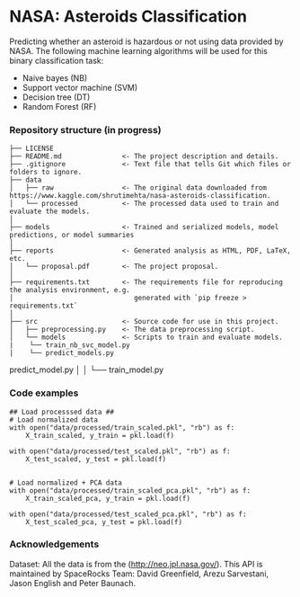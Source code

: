 # NASA: Asteroids Classification

Predicting whether an asteroid is hazardous or not using data provided by NASA.
The following machine learning algorithms will be used for this binary classification task:
- Naive bayes (NB)
- Support vector machine (SVM)
- Decision tree (DT)
- Random Forest (RF)

### Repository structure (in progress)
```
├── LICENSE
├── README.md               <- The project description and details.
├── .gitignore              <- Text file that tells Git which files or folders to ignore.
├── data
│   ├── raw                 <- The original data downloaded from https://www.kaggle.com/shrutimehta/nasa-asteroids-classification.
│   └── processed           <- The processed data used to train and evaluate the models.
│
├── models                  <- Trained and serialized models, model predictions, or model summaries
│
├── reports                 <- Generated analysis as HTML, PDF, LaTeX, etc.
│   └── proposal.pdf        <- The project proposal.
│
├── requirements.txt        <- The requirements file for reproducing the analysis environment, e.g.
│                              generated with `pip freeze > requirements.txt`
│
├── src                     <- Source code for use in this project.
│   ├── preprocessing.py    <- The data preprocessing script.
│   └── models              <- Scripts to train and evaluate models.
|    └── train_nb_svc_model.py
|    └── predict_models.py
```


predict_model.py
│   │   └── train_model.py
### Code examples
```
## Load processsed data ##
# Load normalized data
with open("data/processed/train_scaled.pkl", "rb") as f:
    X_train_scaled, y_train = pkl.load(f)
    
with open("data/processed/test_scaled.pkl", "rb") as f:
    X_test_scaled, y_test = pkl.load(f)
    
    
# Load normalized + PCA data
with open("data/processed/train_scaled_pca.pkl", "rb") as f:
    X_train_scaled_pca, y_train = pkl.load(f)
    
with open("data/processed/test_scaled_pca.pkl", "rb") as f:
    X_test_scaled_pca, y_test = pkl.load(f)
```

### Acknowledgements

Dataset: All the data is from the (http://neo.jpl.nasa.gov/). This API is maintained by SpaceRocks Team: David Greenfield, Arezu Sarvestani, Jason English and Peter Baunach.
